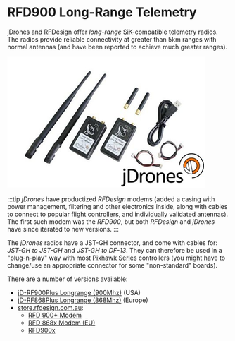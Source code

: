# RFD900 Long-Range Telemetry

[jDrones](http://store.jDrones.com) and [RFDesign](https://rfdesign.com.au/) offer _long-range_ [SiK](../telemetry/sik_radio.md)-compatible telemetry radios.
The radios provide reliable connectivity at greater than 5km ranges with normal antennas (and have been reported to achieve much greater ranges).

![jDrones Long Range Telemetry](../../assets/hardware/telemetry/jdrones_long_range_uav_telemetry_rf900set02_2.jpg)

:::tip
_jDrones_ have productized _RFDesign_ modems (added a casing with power management, filtering and other electronics inside, along with cables to connect to popular flight controllers, and individually validated antennas).
The first such modem was the _RFD900_, but both _RFDesign_ and _jDrones_ have since iterated to new versions.
:::

The _jDrones_ radios have a JST-GH connector, and come with cables for: _JST-GH to JST-GH_ and _JST-GH to DF-13_.
They can therefore be used in a "plug-n-play" way with most [Pixhawk Series](../flight_controller/pixhawk_series.md) controllers (you might have to change/use an appropriate connector for some "non-standard" boards).

There are a number of versions available:

- [jD-RF900Plus Longrange (900Mhz)](http://store.jdrones.com/jD_RD900Plus_Telemetry_Bundle_p/rf900set02.htm) (USA)
- [jD-RF868Plus Longrange (868Mhz)](http://store.jdrones.com/jD_RD868Plus_Telemetry_Bundle_p/rf868set02.htm) (Europe)
- [store.rfdesign.com.au](https://store.rfdesign.com.au/radio-modems/):
  - [RFD 900+ Modem](https://store.rfdesign.com.au/rfd-900p-modem/)
  - [RFD 868x Modem (EU)](https://store.rfdesign.com.au/rfd868x-eu-hs-8517-62-00-90/)
  - [RFD900x](https://store.rfdesign.com.au/rfd-900x-modem/)
